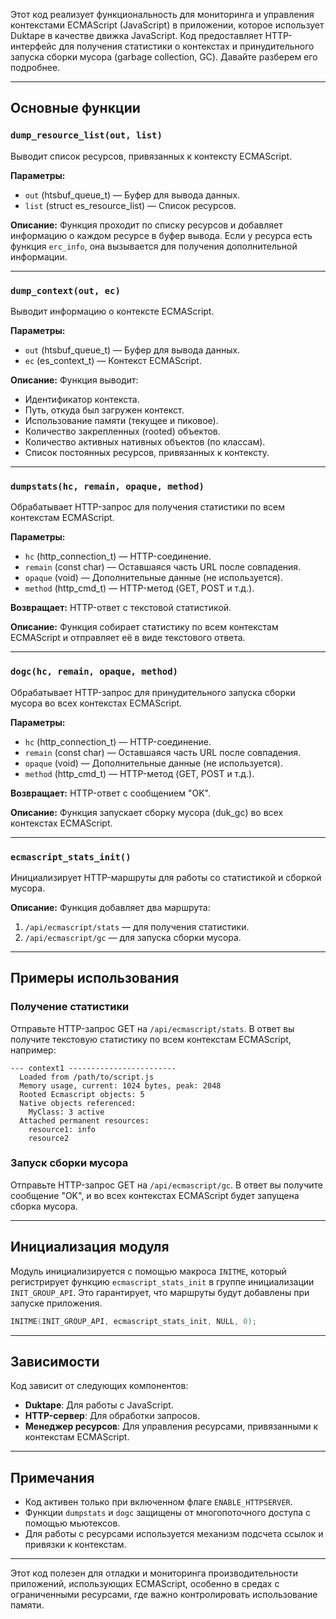 Этот код реализует функциональность для мониторинга и управления контекстами ECMAScript (JavaScript) в приложении, которое использует Duktape в качестве движка JavaScript. Код предоставляет HTTP-интерфейс для получения статистики о контекстах и принудительного запуска сборки мусора (garbage collection, GC). Давайте разберем его подробнее.

---

## Основные функции

### `dump_resource_list(out, list)`
Выводит список ресурсов, привязанных к контексту ECMAScript.

**Параметры:**
- `out` (htsbuf_queue_t) — Буфер для вывода данных.
- `list` (struct es_resource_list) — Список ресурсов.

**Описание:**
Функция проходит по списку ресурсов и добавляет информацию о каждом ресурсе в буфер вывода. Если у ресурса есть функция `erc_info`, она вызывается для получения дополнительной информации.

---

### `dump_context(out, ec)`
Выводит информацию о контексте ECMAScript.

**Параметры:**
- `out` (htsbuf_queue_t) — Буфер для вывода данных.
- `ec` (es_context_t) — Контекст ECMAScript.

**Описание:**
Функция выводит:
- Идентификатор контекста.
- Путь, откуда был загружен контекст.
- Использование памяти (текущее и пиковое).
- Количество закрепленных (rooted) объектов.
- Количество активных нативных объектов (по классам).
- Список постоянных ресурсов, привязанных к контексту.

---

### `dumpstats(hc, remain, opaque, method)`
Обрабатывает HTTP-запрос для получения статистики по всем контекстам ECMAScript.

**Параметры:**
- `hc` (http_connection_t) — HTTP-соединение.
- `remain` (const char) — Оставшаяся часть URL после совпадения.
- `opaque` (void) — Дополнительные данные (не используется).
- `method` (http_cmd_t) — HTTP-метод (GET, POST и т.д.).

**Возвращает:**
HTTP-ответ с текстовой статистикой.

**Описание:**
Функция собирает статистику по всем контекстам ECMAScript и отправляет её в виде текстового ответа.

---

### `dogc(hc, remain, opaque, method)`
Обрабатывает HTTP-запрос для принудительного запуска сборки мусора во всех контекстах ECMAScript.

**Параметры:**
- `hc` (http_connection_t) — HTTP-соединение.
- `remain` (const char) — Оставшаяся часть URL после совпадения.
- `opaque` (void) — Дополнительные данные (не используется).
- `method` (http_cmd_t) — HTTP-метод (GET, POST и т.д.).

**Возвращает:**
HTTP-ответ с сообщением "OK".

**Описание:**
Функция запускает сборку мусора (duk_gc) во всех контекстах ECMAScript.

---

### `ecmascript_stats_init()`
Инициализирует HTTP-маршруты для работы со статистикой и сборкой мусора.

**Описание:**
Функция добавляет два маршрута:
1. `/api/ecmascript/stats` — для получения статистики.
2. `/api/ecmascript/gc` — для запуска сборки мусора.

---

## Примеры использования

### Получение статистики
Отправьте HTTP-запрос GET на `/api/ecmascript/stats`. В ответ вы получите текстовую статистику по всем контекстам ECMAScript, например:

```
--- context1 ------------------------
  Loaded from /path/to/script.js
  Memory usage, current: 1024 bytes, peak: 2048
  Rooted Ecmascript objects: 5
  Native objects referenced:
    MyClass: 3 active
  Attached permanent resources:
    resource1: info
    resource2
```

### Запуск сборки мусора
Отправьте HTTP-запрос GET на `/api/ecmascript/gc`. В ответ вы получите сообщение "OK", и во всех контекстах ECMAScript будет запущена сборка мусора.

---

## Инициализация модуля
Модуль инициализируется с помощью макроса `INITME`, который регистрирует функцию `ecmascript_stats_init` в группе инициализации `INIT_GROUP_API`. Это гарантирует, что маршруты будут добавлены при запуске приложения.

```c
INITME(INIT_GROUP_API, ecmascript_stats_init, NULL, 0);
```

---

## Зависимости
Код зависит от следующих компонентов:
- **Duktape**: Для работы с JavaScript.
- **HTTP-сервер**: Для обработки запросов.
- **Менеджер ресурсов**: Для управления ресурсами, привязанными к контекстам ECMAScript.

---

## Примечания
- Код активен только при включенном флаге `ENABLE_HTTPSERVER`.
- Функции `dumpstats` и `dogc` защищены от многопоточного доступа с помощью мьютексов.
- Для работы с ресурсами используется механизм подсчета ссылок и привязки к контекстам.

---

Этот код полезен для отладки и мониторинга производительности приложений, использующих ECMAScript, особенно в средах с ограниченными ресурсами, где важно контролировать использование памяти.
